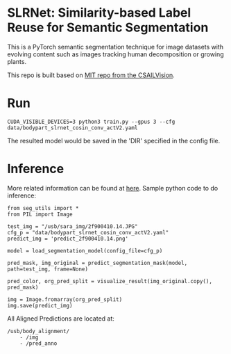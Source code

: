 # SLRNet: Similarity-based Label Reuse for Semantic Segmentation

This is a PyTorch semantic segmentation technique for image datasets with evolving content such as images tracking human decomposition or growing plants. 

This repo is built based on [MIT repo from the CSAILVision](https://github.com/CSAILVision/semantic-segmentation-pytorch). 

# Run

```
CUDA_VISIBLE_DEVICES=3 python3 train.py --gpus 3 --cfg data/bodypart_slrnet_cosin_conv_actV2.yaml
```
The resulted model would be saved in the 'DIR' specified in the config file. 

# Inference
More related information can be found at [here](https://github.com/zyang37/semantic-segmentation-pytorch). 
Sample python code to do inference:
```
from seg_utils import *
from PIL import Image

test_img = "/usb/sara_img/2f900410.14.JPG"
cfg_p = "data/bodypart_slrnet_cosin_conv_actV2.yaml"
predict_img = 'predict_2f900410.14.png'

model = load_segmentation_model(config_file=cfg_p)

pred_mask, img_original = predict_segmentation_mask(model, path=test_img, frame=None)

pred_color, org_pred_split = visualize_result(img_original.copy(), pred_mask)

img = Image.fromarray(org_pred_split)
img.save(predict_img)
```

All Aligned Predictions are located at:

```
/usb/body_alignment/
    - /img
    - /pred_anno
```
